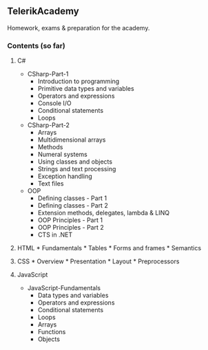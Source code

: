 ## TelerikAcademy

Homework, exams &amp; preparation for the academy. 

### Contents (so far)
1. C#
    * CSharp-Part-1
       * Introduction to programming
       * Primitive data types and variables
       * Operators and expressions
       * Console I/O
       * Conditional statements
       * Loops
    * CSharp-Part-2
       * Arrays
       * Multidimensional arrays
       * Methods
       * Numeral systems
       * Using classes and objects
       * Strings and text processing
       * Exception handling
       * Text files
    * OOP
       * Defining classes - Part 1
       * Defining classes - Part 2
       * Extension methods, delegates, lambda & LINQ
       * OOP Principles - Part 1
       * OOP Principles - Part 2
       * CTS in .NET
2. HTML
       * Fundamentals
       * Tables
       * Forms and frames
       * Semantics
3. CSS
       * Overview
       * Presentation
       * Layout
       * Preprocessors

4. JavaScript
    * JavaScript-Fundamentals
       * Data types and variables
       * Operators and expressions
       * Conditional statements
       * Loops
       * Arrays
       * Functions
       * Objects
